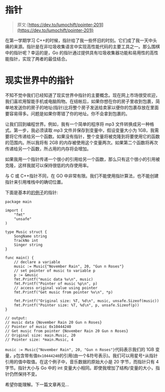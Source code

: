 # 指针

> 原文:[https://dev.to/lumochift/pointer-201l](https://dev.to/lumochift/pointer-201l)

在第一学期学习 C++的时候，指针给了我一些怀旧的时刻。它们成了我一天中头痛的来源。指针是在非垃圾收集语言中实现高性能代码的主要工具之一。那么围棋中的指针呢？幸运的是，Go 的指针通过提供具有垃圾收集器功能和易用性的高性能指针，实现了两者的最佳结合。

# 现实世界中的指针

不知不觉中我们已经知道了现实世界中指针的主要概念。现在网上市场很受欢迎，我们喜欢用智能手机或电脑购物。在结帐后，如果你想在你的房子里收到包裹，简单地发送你的房子的地址(指针)比将整个房子发送给卖家以便你的包裹存放在里面要容易得多。问题是如果你寄错了你的地址。你不会拿到包裹的。

让我们回到编程世界。例如，我有一个简单的程序将 mp3 文件转换成另一种格式。第一步，我必须读取 mp3 文件并保存到变量中，假设变量大小为 1GB，我需要将它传递给另一个函数。如果没有指针，整个变量将被克隆到将要使用它的函数的范围内。所以我将有 2GB 的内存被使用这个变量两次。如果第二个函数将再次传递给另一个函数，所占用的内存将会增加。

如果我用一个指针传递一个很小的引用给另一个函数，那么只有这个很小的引用被克隆，这样我就可以保持很低的内存使用率。

与 C 或 C++指针不同，在 GO 中非常有限。我们不能使用指针算法，也不能创建指针来引用堆栈中的确切位置。

下面是基本的[的例子](%5Bhttps://play.golang.org/p/FqVdZ6ntLN%5D(https://play.golang.org/p/FqVdZ6ntLN))的指针:

```
package main

import (
    "fmt"
    "unsafe"
)

type Music struct {
    SongName string
    TrackNo int
    Singer string
}

func main() {
    // declare a variable
    music := Music{"November Rain", 20, "Gun n Roses"}
    // set pointer of music to variable p
    p := &music
    fmt.Printf("music data %v\n", music)
    fmt.Printf("Pointer of music %p\n", p)
    // access original value using pointer
    fmt.Printf("Get music from pointer %v\n", *p)

    fmt.Printf("Original size: %T, %d\n", music, unsafe.Sizeof(music))
    fmt.Printf("Pointer size: %T, %d\n", p, unsafe.Sizeof(p))
}

// output:
// music data {November Rain 20 Gun n Roses}
// Pointer of music 0x10444240
// Get music from pointer {November Rain 20 Gun n Roses}
// Original size: main.Music, 20
// Pointer size: *main.Music, 4 
```

`music := Music{"November Rain", 20, "Gun n Roses"}`代码表示我们的 1GB 变量，`p`包含带有值`0x10444240`的引用(由一个&符号表示)。我们可以用星号`*`从指针引用的值中取值。在这个例子中，音乐数据的原始大小是 20 字节，而指针只有 4 字节。指针大小与 Go 中的 int 变量大小相同。即使我增加了结构/变量的大小，指针仍然保持不变。

希望你能理解。下一篇文章再见…